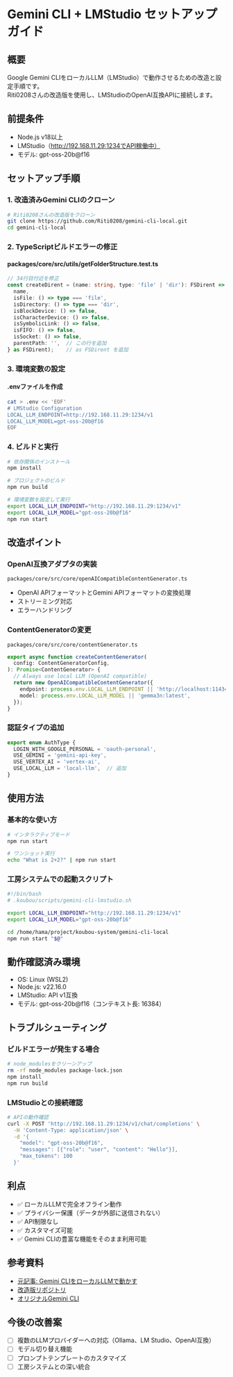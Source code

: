 # Gemini CLI + LMStudio セットアップガイド

## 概要
Google Gemini CLIをローカルLLM（LMStudio）で動作させるための改造と設定手順です。  
Riti0208さんの改造版を使用し、LMStudioのOpenAI互換APIに接続します。

## 前提条件
- Node.js v18以上
- LMStudio（http://192.168.11.29:1234でAPI稼働中）
- モデル: gpt-oss-20b@f16

## セットアップ手順

### 1. 改造済みGemini CLIのクローン
```bash
# Riti0208さんの改造版をクローン
git clone https://github.com/Riti0208/gemini-cli-local.git
cd gemini-cli-local
```

### 2. TypeScriptビルドエラーの修正

#### packages/core/src/utils/getFolderStructure.test.ts
```typescript
// 34行目付近を修正
const createDirent = (name: string, type: 'file' | 'dir'): FSDirent => ({
  name,
  isFile: () => type === 'file',
  isDirectory: () => type === 'dir',
  isBlockDevice: () => false,
  isCharacterDevice: () => false,
  isSymbolicLink: () => false,
  isFIFO: () => false,
  isSocket: () => false,
  parentPath: '',  // この行を追加
} as FSDirent);    // as FSDirent を追加
```

### 3. 環境変数の設定

#### .envファイルを作成
```bash
cat > .env << 'EOF'
# LMStudio Configuration
LOCAL_LLM_ENDPOINT=http://192.168.11.29:1234/v1
LOCAL_LLM_MODEL=gpt-oss-20b@f16
EOF
```

### 4. ビルドと実行

```bash
# 依存関係のインストール
npm install

# プロジェクトのビルド
npm run build

# 環境変数を設定して実行
export LOCAL_LLM_ENDPOINT="http://192.168.11.29:1234/v1"
export LOCAL_LLM_MODEL="gpt-oss-20b@f16"
npm run start
```

## 改造ポイント

### OpenAI互換アダプタの実装
`packages/core/src/core/openAICompatibleContentGenerator.ts`
- OpenAI APIフォーマットとGemini APIフォーマットの変換処理
- ストリーミング対応
- エラーハンドリング

### ContentGeneratorの変更
`packages/core/src/core/contentGenerator.ts`
```typescript
export async function createContentGenerator(
  config: ContentGeneratorConfig,
): Promise<ContentGenerator> {
  // Always use local LLM (OpenAI compatible)
  return new OpenAICompatibleContentGenerator({
    endpoint: process.env.LOCAL_LLM_ENDPOINT || 'http://localhost:11434/v1',
    model: process.env.LOCAL_LLM_MODEL || 'gemma3n:latest',
  });
}
```

### 認証タイプの追加
```typescript
export enum AuthType {
  LOGIN_WITH_GOOGLE_PERSONAL = 'oauth-personal',
  USE_GEMINI = 'gemini-api-key',
  USE_VERTEX_AI = 'vertex-ai',
  USE_LOCAL_LLM = 'local-llm',  // 追加
}
```

## 使用方法

### 基本的な使い方
```bash
# インタラクティブモード
npm run start

# ワンショット実行
echo "What is 2+2?" | npm run start
```

### 工房システムでの起動スクリプト
```bash
#!/bin/bash
# .koubou/scripts/gemini-cli-lmstudio.sh

export LOCAL_LLM_ENDPOINT="http://192.168.11.29:1234/v1"
export LOCAL_LLM_MODEL="gpt-oss-20b@f16"

cd /home/hama/project/koubou-system/gemini-cli-local
npm run start "$@"
```

## 動作確認済み環境
- OS: Linux (WSL2)
- Node.js: v22.16.0
- LMStudio: API v1互換
- モデル: gpt-oss-20b@f16（コンテキスト長: 16384）

## トラブルシューティング

### ビルドエラーが発生する場合
```bash
# node_modulesをクリーンアップ
rm -rf node_modules package-lock.json
npm install
npm run build
```

### LMStudioとの接続確認
```bash
# APIの動作確認
curl -X POST 'http://192.168.11.29:1234/v1/chat/completions' \
  -H 'Content-Type: application/json' \
  -d '{
    "model": "gpt-oss-20b@f16",
    "messages": [{"role": "user", "content": "Hello"}],
    "max_tokens": 100
  }'
```

## 利点
- ✅ ローカルLLMで完全オフライン動作
- ✅ プライバシー保護（データが外部に送信されない）
- ✅ API制限なし
- ✅ カスタマイズ可能
- ✅ Gemini CLIの豊富な機能をそのまま利用可能

## 参考資料
- [元記事: Gemini CLIをローカルLLMで動かす](https://zenn.dev/riti0208/articles/d982e3b4adfde2)
- [改造版リポジトリ](https://github.com/Riti0208/gemini-cli-local)
- [オリジナルGemini CLI](https://github.com/google-gemini/gemini-cli)

## 今後の改善案
- [ ] 複数のLLMプロバイダーへの対応（Ollama、LM Studio、OpenAI互換）
- [ ] モデル切り替え機能
- [ ] プロンプトテンプレートのカスタマイズ
- [ ] 工房システムとの深い統合